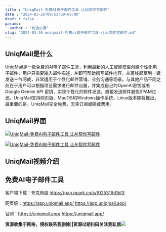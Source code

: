 ```yaml
---
title : "UniqMail-免费AI电子邮件工具 让AI帮你写邮件"
date : "2024-03-26T09:53:09+08:00"
draft : false
params:
  author : "优选小报"
slug: "2024-03-26-uniqmail-免费ai电子邮件工具-让ai帮你写邮件.md"
---
```


##

## UniqMail是什么

UniqMail是一款免费的AI电子邮件工具，利用最新的人工智能模型创建个性化电子邮件，用户只需要输入邮件描述，AI即可帮助撰写邮件内容，从离线起草到一键发送一气呵成，非常适用于个性化邮件营销、业务沟通等场景。与其他产品不同之处在于用户可以根据项目需求进行邮件设置，并集成自己的OpenAI密钥或者Google
Gemini API
密钥，实现个性化的邮件发送，直接发送邮件避免SPAM过滤。UniqMail支持网页版、MacOS和Windows操作系统，Linux版本即将推出，最重要的是，UniqMail完全免费，无需订阅或隐藏费用。

## UniqMail界面

[![UniqMail-免费AI电子邮件工具
让AI帮你写邮件](//img7-1.zhekoulieshou.com/mmbiz_jpg/iaHBVewvSIbAOP5MwRmNQ8SEEaPPgBTocDsWIBghaL8XYCtZVHxdu4Wg3SI4oc0WOAguqOnhn0qhUWylBnicRNGg/0)](//img7-1.zhekoulieshou.com/mmbiz_jpg/iaHBVewvSIbAOP5MwRmNQ8SEEaPPgBTocDsWIBghaL8XYCtZVHxdu4Wg3SI4oc0WOAguqOnhn0qhUWylBnicRNGg/0)

[![UniqMail-免费AI电子邮件工具
让AI帮你写邮件](//img7-1.zhekoulieshou.com/mmbiz_jpg/iaHBVewvSIbAOP5MwRmNQ8SEEaPPgBTocZkiaicWI1TpZcKiaN0JMdsib2p0xdkXKicxmLwEPu87HonDXDmdQb5Yyrfw/0)](//img7-1.zhekoulieshou.com/mmbiz_jpg/iaHBVewvSIbAOP5MwRmNQ8SEEaPPgBTocZkiaicWI1TpZcKiaN0JMdsib2p0xdkXKicxmLwEPu87HonDXDmdQb5Yyrfw/0)

## UniqMail视频介绍

## 免费AI电子邮件工具

客户端下载：夸克网盘 https://pan.quark.cn/s/f025319d1bf3

网页版：https://app.uniqmail.app/ https://app.uniqmail.app/

官网：https://uniqmail.app/ https://uniqmail.app/

**资源收集于网络，侵权联系我删除||资源过期扫码关注我私信**![](//img7-1.zhekoulieshou.com/mmbiz_jpg/iaHBVewvSIbAjcr9g6TlCXSfiaDqkbzuEzp207hVzPqT4YGQOAazQ1KNHCeACbia5Lzq4Ckwibe48iar1q7lgVP1o3w/640?wx_fmt=jpeg&from=appmsg)


